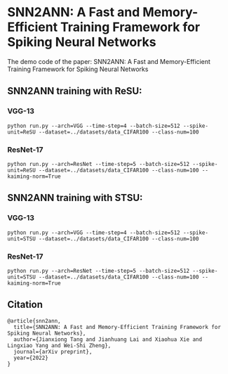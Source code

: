 # SNN2ANN: A Fast and Memory-Efficient Training Framework for Spiking Neural Networks

The demo code of the paper: SNN2ANN: A Fast and Memory-Efficient Training Framework for Spiking Neural Networks

## SNN2ANN training with ReSU:

### VGG-13

```
python run.py --arch=VGG --time-step=4 --batch-size=512 --spike-unit=ReSU --dataset=../datasets/data_CIFAR100 --class-num=100
```

### ResNet-17

```
python run.py --arch=ResNet --time-step=5 --batch-size=512 --spike-unit=ReSU --dataset=../datasets/data_CIFAR100 --class-num=100 --kaiming-norm=True
```

## SNN2ANN training with STSU:

### VGG-13

```
python run.py --arch=VGG --time-step=4 --batch-size=512 --spike-unit=STSU --dataset=../datasets/data_CIFAR100 --class-num=100
```

### ResNet-17

```
python run.py --arch=ResNet --time-step=5 --batch-size=512 --spike-unit=STSU --dataset=../datasets/data_CIFAR100 --class-num=100 --kaiming-norm=True
```

## Citation

```
@article{snn2ann,
  title={SNN2ANN: A Fast and Memory-Efficient Training Framework for Spiking Neural Networks},
  author={Jianxiong Tang and Jianhuang Lai and Xiaohua Xie and Lingxiao Yang and Wei-Shi Zheng},
  journal={arXiv preprint},
  year={2022}
}
```